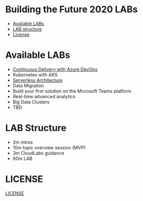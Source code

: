 # Building the Future 2020 LABs

* [Available LABs](#available-labs)
* [LAB structure](#lab-structure)
* [License](#license)

# Available LABs

* [Continuous Delivery with Azure DevOps](devops/README.md)
* Kubernetes with AKS
* [Serverless Architecture](serverless/README.md)
* Data Migration
* Build your first solution on the Microsoft Teams platform
* Real-time advanced analytics
* Big Data Clusters
* TBD


# LAB Structure

* 2m intros
* 10m topic overview session (MVP)
* 3m CloudLabs guidance
* 60m LAB

# LICENSE

[LICENSE](LICENSE)